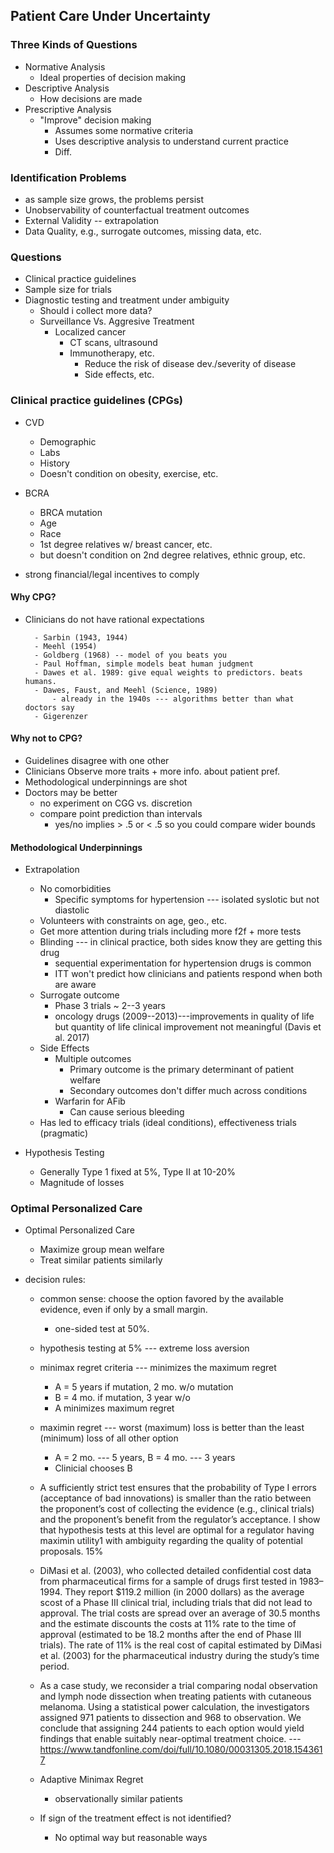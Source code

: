 ## Patient Care Under Uncertainty

### Three Kinds of Questions

* Normative Analysis
	- Ideal properties of decision making
* Descriptive Analysis
	- How decisions are made
* Prescriptive Analysis
	- "Improve" decision making
		- Assumes some normative criteria
		- Uses descriptive analysis to understand current practice
		- Diff.

### Identification Problems

* as sample size grows, the problems persist
* Unobservability of counterfactual treatment outcomes
* External Validity -- extrapolation
* Data Quality, e.g., surrogate outcomes, missing data, etc.

### Questions

* Clinical practice guidelines
* Sample size for trials
* Diagnostic testing and treatment under ambiguity
	* Should i collect more data?
	* Surveillance Vs. Aggresive Treatment
		* Localized cancer 
			- CT scans, ultrasound
			- Immunotherapy, etc.
				- Reduce the risk of disease dev./severity of disease 
				- Side effects, etc.


### Clinical practice guidelines (CPGs)

* CVD
	* Demographic
	* Labs
	* History	
	* Doesn't condition on obesity, exercise, etc.

* BCRA
	* BRCA mutation
	* Age
	* Race
	* 1st degree relatives w/ breast cancer, etc.
	* but doesn't condition on 2nd degree relatives, ethnic group, etc.

* strong financial/legal incentives to comply

#### Why CPG?

* Clinicians do not have rational expectations
		
		- Sarbin (1943, 1944)
		- Meehl (1954)
		- Goldberg (1968) -- model of you beats you
		- Paul Hoffman, simple models beat human judgment
		- Dawes et al. 1989: give equal weights to predictors. beats humans.
		- Dawes, Faust, and Meehl (Science, 1989)
			- already in the 1940s --- algorithms better than what doctors say
		- Gigerenzer

#### Why not to CPG?

* Guidelines disagree with one other
* Clinicians Observe more traits + more info. about patient pref.
* Methodological underpinnings are shot
* Doctors may be better
	* no experiment on CGG vs. discretion
	* compare point prediction than intervals
		- yes/no implies > .5 or < .5 so you could compare wider bounds

#### Methodological Underpinnings

* Extrapolation
	* No comorbidities
		* Specific symptoms for hypertension --- isolated syslotic but not diastolic 
	* Volunteers with constraints on age, geo., etc.
	* Get more attention during trials including more f2f + more tests
	* Blinding --- in clinical practice, both sides know they are getting this drug
		- sequential experimentation for hypertension drugs is common
		- ITT won't predict how clinicians and patients respond when both are aware
	* Surrogate outcome
		- Phase 3 trials ~ 2--3 years
		- oncology drugs (2009--2013)---improvements in quality of life but quantity of life clinical improvement not meaningful (Davis et al. 2017)
	* Side Effects
		* Multiple outcomes
			* Primary outcome is the primary determinant of patient welfare
			* Secondary outcomes don't differ much across conditions
		* Warfarin for AFib
			* Can cause serious bleeding
	* Has led to efficacy trials (ideal conditions), effectiveness trials (pragmatic)

* Hypothesis Testing
	* Generally Type 1 fixed at 5%, Type II at 10-20% 
	* Magnitude of losses

### Optimal Personalized Care

* Optimal Personalized Care
	- Maximize group mean welfare
	- Treat similar patients similarly


* decision rules: 
	- common sense: choose the option favored by the available evidence, even if only by a small margin. 
		-  one-sided test at 50%. 
	- hypothesis testing at 5% --- extreme loss aversion
	- minimax regret criteria --- minimizes the maximum regret
		- A = 5 years if mutation, 2 mo. w/o mutation
		- B = 4 mo. if mutation, 3 year w/o
		- A minimizes maximum regret

	- maximin regret --- worst (maximum) loss is better than the least (minimum) loss of all other option
		- A = 2 mo. --- 5 years, B = 4 mo. --- 3 years
		- Clinicial chooses B
	
	- A sufficiently strict test ensures that the probability of Type I errors (acceptance of bad innovations) is smaller than the ratio between the proponent’s cost of collecting the evidence (e.g., clinical trials) and the proponent’s benefit from the regulator’s acceptance. I show that hypothesis tests at this level are optimal for a regulator having maximin utility1 with ambiguity regarding the quality of potential proposals. 15%

	- DiMasi et al. (2003), who collected detailed confidential cost data from pharmaceutical firms for a sample of drugs first tested in 1983–1994. They report $119.2 million (in 2000 dollars) as the average scost of a Phase III clinical trial, including trials that did not lead to approval. The trial costs are spread over an average of 30.5 months and the estimate discounts the costs at 11% rate to the time of approval (estimated to be 18.2 months after the end of Phase III trials). The rate of 11% is the real cost of capital estimated by DiMasi et al. (2003) for the pharmaceutical industry during the study’s time period.

	- As a case study, we reconsider a trial comparing nodal observation and lymph node dissection when treating patients with cutaneous melanoma. Using a statistical power calculation, the investigators assigned 971 patients to dissection and 968 to observation. We conclude that assigning 244 patients to each option would yield findings that enable suitably near-optimal treatment choice. --- https://www.tandfonline.com/doi/full/10.1080/00031305.2018.1543617

	* Adaptive Minimax Regret
		- observationally similar patients 

	* If sign of the treatment effect is not identified?
		- No optimal way but reasonable ways
